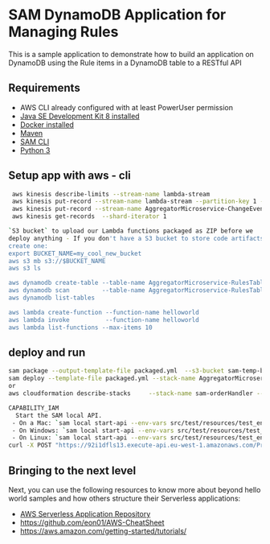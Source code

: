 # SAM DynamoDB Application for Managing Rules 

This is a sample application to demonstrate how to build an application on DynamoDB using the
 Rule items in a DynamoDB table to a RESTful API



## Requirements

* AWS CLI already configured with at least PowerUser permission
* [Java SE Development Kit 8 installed](http://www.oracle.com/technetwork/java/javase/downloads/jdk8-downloads-2133151.html)
* [Docker installed](https://www.docker.com/community-edition)
* [Maven](https://maven.apache.org/install.html)
* [SAM CLI](https://github.com/awslabs/aws-sam-cli)
* [Python 3](https://docs.python.org/3/)

## Setup app with aws - cli
 
```bash
 aws kinesis describe-limits --stream-name lambda-stream
 aws kinesis put-record --stream-name lambda-stream --partition-key 1 --data "hello world"
 aws kinesis put-record --stream-name AggregatorMicroservice-ChangeEventStream-1Q362WBKXJANF --partition-key kuskus --data "{\"event_id\":\"moshe1\", \"vessel_id\":\"ferari\"}"
 aws kinesis get-records  --shard-iterator 1

`S3 bucket` to upload our Lambda functions packaged as ZIP before we
deploy anything - If you don't have a S3 bucket to store code artifacts then this is a good time to
create one:
export BUCKET_NAME=my_cool_new_bucket
aws s3 mb s3://$BUCKET_NAME
aws s3 ls

aws dynamodb create-table --table-name AggregatorMicroservice-RulesTable --key-schema <value> --attribute-definitions <value> 
aws dynamodb scan         --table-name AggregatorMicroservice-RulesTable
aws dynamodb list-tables

aws lambda create-function --function-name helloworld
aws lambda invoke          --function-name helloworld  
aws lambda list-functions --max-items 10
```
## deploy and run
```bash
sam package --output-template-file packaged.yml  --s3-bucket sam-temp-bucket-zim 
sam deploy --template-file packaged.yml --stack-name AggregatorMicroservice --region eu-west-1 --capabilities 
or
aws cloudformation describe-stacks     --stack-name sam-orderHandler --query 'Stacks[].Outputs'

CAPABILITY_IAM
  Start the SAM local API.
 - On a Mac: `sam local start-api --env-vars src/test/resources/test_environment_mac.json`.
 - On Windows: `sam local start-api --env-vars src/test/resources/test_environment_windows.json`
 - On Linux: `sam local start-api --env-vars src/test/resources/test_environment_linux.json`
curl -X POST "https://92i1dfls13.execute-api.eu-west-1.amazonaws.com/Prod/rules"
```
## Bringing to the next level

Next, you can use the following resources to know more about beyond hello world samples and how others
structure their Serverless applications:



* [AWS Serverless Application Repository](https://aws.amazon.com/serverless/serverlessrepo/)
* https://github.com/eon01/AWS-CheatSheet
* https://aws.amazon.com/getting-started/tutorials/
